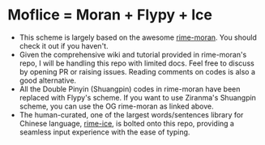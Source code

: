 # Moflice = Moran + Flypy + Ice
- This scheme is largely based on the awesome [rime-moran](https://github.com/ksqsf/rime-moran). You should check it out if you haven't.
- Given the comprehensive wiki and tutorial provided in rime-moran's repo, I will be handling this repo with limited docs. Feel free to discuss by opening PR or raising issues. Reading comments on codes is also a good alternative.
- All the Double Pinyin (Shuangpin) codes in rime-moran have been replaced with Flypy's scheme. If you want to use Ziranma's Shuangpin scheme, you can use the OG rime-moran as linked above.
- The human-curated, one of the largest words/sentences library for Chinese language, [rime-ice](https://github.com/iDvel/rime-ice), is bolted onto this repo, providing a seamless input experience with the ease of typing.
